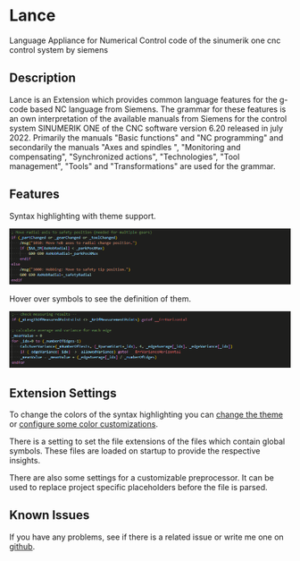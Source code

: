 # Lance
Language Appliance for Numerical Control code of the sinumerik one cnc control system by siemens

## Description
Lance is an Extension which provides common language features for the g-code based NC language from Siemens. The grammar for these features is an own interpretation of the available manuals from Siemens for the control system SINUMERIK ONE of the CNC software version 6.20 released in july 2022. Primarily the manuals "Basic functions" and "NC programming" and secondarily the manuals "Axes and spindles
", "Monitoring and compensating", "Synchronized actions", "Technologies", "Tool management", "Tools" and "Transformations" are used for the grammar.

## Features

Syntax highlighting with theme support.

![Syntax highlighting](images/syntax_highlight_feature.gif)

Hover over symbols to see the definition of them.

![Hover feature](images/hover_feature.gif)

## Extension Settings

To change the colors of the syntax highlighting you can [change the theme](https://code.visualstudio.com/docs/getstarted/themes) or [configure some color customizations](https://code.visualstudio.com/docs/getstarted/themes#_customizing-a-color-theme).

There is a setting to set the file extensions of the files which contain global symbols. These files are loaded on startup to provide the respective insights. 

There are also some settings for a customizable preprocessor. It can be used to replace project specific placeholders before the file is parsed.

## Known Issues

If you have any problems, see if there is a related issue or write me one on [github](https://github.com/Nuaduwodan/lance/issues/new).

